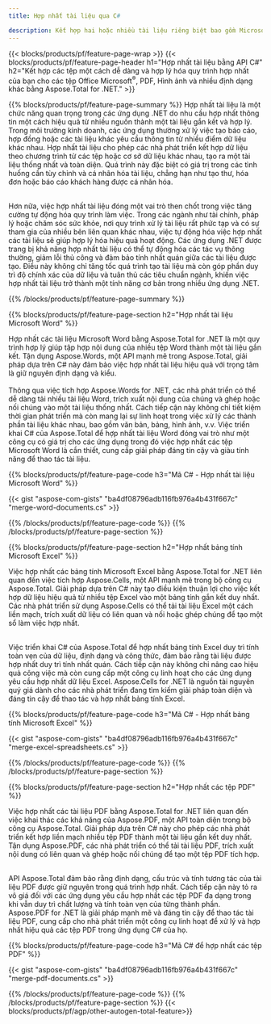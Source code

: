 ```yaml
---
title: Hợp nhất tài liệu qua C# 

description: Kết hợp hai hoặc nhiều tài liệu riêng biệt bao gồm Microsoft Word, Excel, PowerPoint, PDF và Hình ảnh thông qua ứng dụng C# của bạn. Kiểm tra kết quả sáp nhập trực tuyến qua ứng dụng.
---
```


{{< blocks/products/pf/feature-page-wrap >}}
{{< blocks/products/pf/feature-page-header h1="Hợp nhất tài liệu bằng API C#" h2="Kết hợp các tệp một cách dễ dàng và hợp lý hóa quy trình hợp nhất của bạn cho các tệp Office Microsoft<sup>&reg;</sup>, PDF, Hình ảnh và nhiều định dạng khác bằng Aspose.Total for .NET." >}}

{{% blocks/products/pf/feature-page-summary %}}
Hợp nhất tài liệu là một chức năng quan trọng trong các ứng dụng .NET do nhu cầu hợp nhất thông tin một cách hiệu quả từ nhiều nguồn thành một tài liệu gắn kết và hợp lý. Trong môi trường kinh doanh, các ứng dụng thường xử lý việc tạo báo cáo, hợp đồng hoặc các tài liệu khác yêu cầu thông tin từ nhiều điểm dữ liệu khác nhau. Hợp nhất tài liệu cho phép các nhà phát triển kết hợp dữ liệu theo chương trình từ các tệp hoặc cơ sở dữ liệu khác nhau, tạo ra một tài liệu thống nhất và toàn diện. Quá trình này đặc biệt có giá trị trong các tình huống cần tùy chỉnh và cá nhân hóa tài liệu, chẳng hạn như tạo thư, hóa đơn hoặc báo cáo khách hàng được cá nhân hóa.<br /><br />

Hơn nữa, việc hợp nhất tài liệu đóng một vai trò then chốt trong việc tăng cường tự động hóa quy trình làm việc. Trong các ngành như tài chính, pháp lý hoặc chăm sóc sức khỏe, nơi quy trình xử lý tài liệu rất phức tạp và có sự tham gia của nhiều bên liên quan khác nhau, việc tự động hóa việc hợp nhất các tài liệu sẽ giúp hợp lý hóa hiệu quả hoạt động. Các ứng dụng .NET được trang bị khả năng hợp nhất tài liệu có thể tự động hóa các tác vụ thông thường, giảm lỗi thủ công và đảm bảo tính nhất quán giữa các tài liệu được tạo. Điều này không chỉ tăng tốc quá trình tạo tài liệu mà còn góp phần duy trì độ chính xác của dữ liệu và tuân thủ các tiêu chuẩn ngành, khiến việc hợp nhất tài liệu trở thành một tính năng cơ bản trong nhiều ứng dụng .NET.

{{% /blocks/products/pf/feature-page-summary  %}}

{{% blocks/products/pf/feature-page-section  h2="Hợp nhất tài liệu Microsoft Word" %}}

Hợp nhất các tài liệu Microsoft Word bằng Aspose.Total for .NET là một quy trình hợp lý giúp tập hợp nội dung của nhiều tệp Word thành một tài liệu gắn kết. Tận dụng Aspose.Words, một API mạnh mẽ trong Aspose.Total, giải pháp dựa trên C# này đảm bảo việc hợp nhất tài liệu hiệu quả với trọng tâm là giữ nguyên định dạng và kiểu. 
<br /><br />
Thông qua việc tích hợp Aspose.Words for .NET, các nhà phát triển có thể dễ dàng tải nhiều tài liệu Word, trích xuất nội dung của chúng và ghép hoặc nối chúng vào một tài liệu thống nhất. Cách tiếp cận này không chỉ tiết kiệm thời gian phát triển mà còn mang lại sự linh hoạt trong việc xử lý các thành phần tài liệu khác nhau, bao gồm văn bản, bảng, hình ảnh, v.v. Việc triển khai C# của Aspose.Total để hợp nhất tài liệu Word đóng vai trò như một công cụ có giá trị cho các ứng dụng trong đó việc hợp nhất các tệp Microsoft Word là cần thiết, cung cấp giải pháp đáng tin cậy và giàu tính năng để thao tác tài liệu.


{{% blocks/products/pf/feature-page-code h3="Mã C# - Hợp nhất tài liệu Microsoft Word" %}}

{{< gist "aspose-com-gists" "ba4df08796adb116fb976a4b431f667c" "merge-word-documents.cs" >}}

{{% /blocks/products/pf/feature-page-code  %}}
{{% /blocks/products/pf/feature-page-section %}}

{{% blocks/products/pf/feature-page-section  h2="Hợp nhất bảng tính Microsoft Excel" %}}

Việc hợp nhất các bảng tính Microsoft Excel bằng Aspose.Total for .NET liên quan đến việc tích hợp Aspose.Cells, một API mạnh mẽ trong bộ công cụ Aspose.Total. Giải pháp dựa trên C# này tạo điều kiện thuận lợi cho việc kết hợp dữ liệu hiệu quả từ nhiều tệp Excel vào một bảng tính gắn kết duy nhất. Các nhà phát triển sử dụng Aspose.Cells có thể tải tài liệu Excel một cách liền mạch, trích xuất dữ liệu có liên quan và nối hoặc ghép chúng để tạo một sổ làm việc hợp nhất. <br /> <br />

Việc triển khai C# của Aspose.Total để hợp nhất bảng tính Excel duy trì tính toàn vẹn của dữ liệu, định dạng và công thức, đảm bảo rằng tài liệu được hợp nhất duy trì tính nhất quán. Cách tiếp cận này không chỉ nâng cao hiệu quả công việc mà còn cung cấp một công cụ linh hoạt cho các ứng dụng yêu cầu hợp nhất dữ liệu Excel. Aspose.Cells for .NET là nguồn tài nguyên quý giá dành cho các nhà phát triển đang tìm kiếm giải pháp toàn diện và đáng tin cậy để thao tác và hợp nhất bảng tính Excel.


{{% blocks/products/pf/feature-page-code h3="Mã C# - Hợp nhất bảng tính Microsoft Excel" %}}

{{< gist "aspose-com-gists" "ba4df08796adb116fb976a4b431f667c" "merge-excel-spreadsheets.cs" >}}

{{% /blocks/products/pf/feature-page-code  %}}
{{% /blocks/products/pf/feature-page-section %}}


{{% blocks/products/pf/feature-page-section  h2="Hợp nhất các tệp PDF" %}}

Việc hợp nhất các tài liệu PDF bằng Aspose.Total for .NET liên quan đến việc khai thác các khả năng của Aspose.PDF, một API toàn diện trong bộ công cụ Aspose.Total. Giải pháp dựa trên C# này cho phép các nhà phát triển kết hợp liền mạch nhiều tệp PDF thành một tài liệu gắn kết duy nhất. Tận dụng Aspose.PDF, các nhà phát triển có thể tải tài liệu PDF, trích xuất nội dung có liên quan và ghép hoặc nối chúng để tạo một tệp PDF tích hợp. <br /><br />

API Aspose.Total đảm bảo rằng định dạng, cấu trúc và tính tương tác của tài liệu PDF được giữ nguyên trong quá trình hợp nhất. Cách tiếp cận này tỏ ra vô giá đối với các ứng dụng yêu cầu hợp nhất các tệp PDF đa dạng trong khi vẫn duy trì chất lượng và tính toàn vẹn của từng thành phần. Aspose.PDF for .NET là giải pháp mạnh mẽ và đáng tin cậy để thao tác tài liệu PDF, cung cấp cho nhà phát triển một công cụ linh hoạt để xử lý và hợp nhất hiệu quả các tệp PDF trong ứng dụng C# của họ. 

{{% blocks/products/pf/feature-page-code h3="Mã C# để hợp nhất các tệp PDF" %}}

{{< gist "aspose-com-gists" "ba4df08796adb116fb976a4b431f667c" "merge-pdf-documents.cs" >}}

{{% /blocks/products/pf/feature-page-code  %}}
{{% /blocks/products/pf/feature-page-section %}}
{{< blocks/products/pf/agp/other-autogen-total-feature>}}